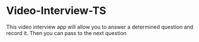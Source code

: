 # Video-Interview-TS
This video interview app will allow you to answer a determined question and record it. Then you can pass to the next question
